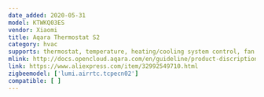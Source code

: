 ```yaml
---
date_added: 2020-05-31
model: KTWKQ03ES
vendor: Xiaomi
title: Aqara Thermostat S2
category: hvac
supports: thermostat, temperature, heating/cooling system control, fan
mlink: http://docs.opencloud.aqara.com/en/guideline/product-discription/#thermostat
link: https://www.aliexpress.com/item/32992549710.html
zigbeemodel: ['lumi.airrtc.tcpecn02']
compatible: [ ]
---
```

